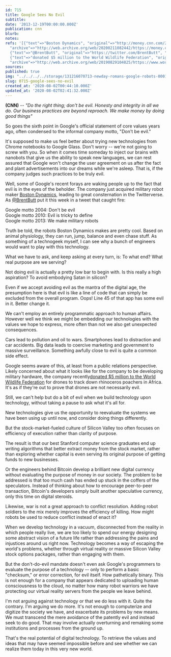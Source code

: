 ```yaml
---
id: 715
title: Google Sees No Evil
subtitle: 
date: '2013-12-19T00:00:00.000Z'
publication: cnn
blurb: 
notes: 
refs: '[{"text"=>"Boston Dynamics", "original"=>"http://money.cnn.com/2013/12/16/technology/google-boston-dynamics-robots/",
  "archive"=>"http://web.archive.org/web/20200211082442/https://money.cnn.com/2013/12/16/technology/google-boston-dynamics-robots/"},
  {"text"=>"@BrentButt", "original"=>"https://twitter.com/BrentButt", "archive"=>"http://web.archive.org/web/20131221025046/https://twitter.com/BrentButt"},
  {"text"=>"donated $5 million to the World Wildlife Federation", "original"=>"http://worldwildlife.org/stories/google-helps-wwf-stop-wildlife-crime",
  "archive"=>"http://web.archive.org/web/20190829104825/https://www.worldwildlife.org/stories/google-helps-wwf-stop-wildlife-crime"}]'
sources: 
published: true
img: "../../../../storage/131216070713-newday-romans-google-robots-00013427-story-top-__SQUARESPACE_CACHEVERSION=1387484052933.jpg"
slug: 0715-google-sees-no-evil
created_at: '2020-08-02T00:44:10.000Z'
updated_at: '2020-08-02T02:41:32.000Z'
---
```

**(CNN)** -- *"Do the right thing; don't be evil.* *Honesty and integrity in all we do.* *Our business practices are beyond reproach.* *We make money by doing good things"*

So goes the sixth point in Google's official statement of core values years ago, often condensed to the informal company motto, "Don't be evil."

It's supposed to make us feel better about trying new technologies from Chrome notebooks to Google Glass. Don't worry -- we're not going to screw with you. So when it comes time someday to inject our brains with nanobots that give us the ability to speak new languages, we can rest assured that Google won't change the user agreement on us after the fact and plant advertisements into our dreams while we're asleep. That is, if the company judges such practices to be truly evil.

Well, some of Google's recent forays are waking people up to the fact that evil is in the eyes of the beholder. The company just acquired military robot maker [Boston Dynamics](http://money.cnn.com/2013/12/16/technology/google-boston-dynamics-robots/), leading to great consternation in the Twitterverse. As [@BrentButt](https://twitter.com/BrentButt) put it this week in a tweet that caught fire:

Google motto 2004: Don't be evil  
Google motto 2010: Evil is tricky to define  
Google motto 2013: We make military robots

Truth be told, the robots Boston Dynamics makes are pretty cool. Based on animal physiology, they can run, jump, balance and even chase stuff. As something of a technogeek myself, I can see why a bunch of engineers would want to play with this technology.

What we have to ask, and keep asking at every turn, is: To what end? What real purpose are we serving?

Not doing evil is actually a pretty low bar to begin with. Is this really a high aspiration? To avoid embodying Satan in silicon?

Even if we accept avoiding evil as the mantra of the digital age, the presumption here is that evil is like a line of code that can simply be excluded from the overall program. Oops! Line 45 of that app has some evil in it. Better change it.

We can't employ an entirely programmatic approach to human affairs. However well we think we might be embedding our technologies with the values we hope to express, more often than not we also get unexpected consequences.

Cars lead to pollution and oil to wars. Smartphones lead to distraction and car accidents. Big data leads to coercive marketing and government to massive surveillance. Something awfully close to evil is quite a common side effect.

Google seems aware of this, at least from a public relations perspective. Likely concerned about what it looks like for the company to be developing military hardware, the company recently[donated $5 million to the World Wildlife Federation](http://worldwildlife.org/stories/google-helps-wwf-stop-wildlife-crime) for drones to track down rhinoceros poachers in Africa. It's as if they're out to prove that drones are not necessarily evil.

Still, we can't help but do a bit of evil when we build technology upon technology, without taking a pause to ask what it's all for.

New technologies give us the opportunity to reevaluate the systems we have been using up until now, and consider doing things differently.

But the stock-market-fueled culture of Silicon Valley too often focuses on efficiency of execution rather than clarity of purpose.

The result is that our best Stanford computer science graduates end up writing algorithms that better extract money from the stock market, rather than exploring whether capital is even serving its original purpose of getting funds to new businesses.

Or the engineers behind Bitcoin develop a brilliant new digital currency without evaluating the purpose of money in our society. The problem to be addressed is that too much cash has ended up stuck in the coffers of the speculators. Instead of thinking about how to encourage peer-to-peer transaction, Bitcoin's developers simply built another speculative currency, only this time on digital steroids.

Likewise, war is not a great approach to conflict resolution. Adding robot soldiers to the mix merely improves the efficiency of killing. How might robots be used to reduce conflict instead of enact it?

When we develop technology in a vacuum, disconnected from the reality in which people really live, we are too likely to spend our energy designing some abstract vision of a future life rather than addressing the pains and injustices around us right now. Technology becomes a way of escaping the world's problems, whether through virtual reality or massive Silicon Valley stock options packages, rather than engaging with them.

But the don't-do-evil mandate doesn't even ask Google's programmers to evaluate the purpose of a technology -- only to perform a basic "checksum," or error correction, for evil itself. How pathetically binary. This is not enough for a company that appears dedicated to uploading human consciousness to the cloud, no matter how many robot warriors we have protecting our virtual reality servers from the people we leave behind.

I'm not arguing against technology or that we do less with it. Quite the contrary. I'm arguing we do more. It's not enough to computerize and digitize the society we have, and exacerbate its problems by new means. We must transcend the mere avoidance of the patently evil and instead seek to do good. That may involve actually overturning and remaking some institutions and processes from the ground up.

That's the real potential of digital technology. To retrieve the values and ideas that may have seemed impossible before and see whether we can realize them today in this very new world.
